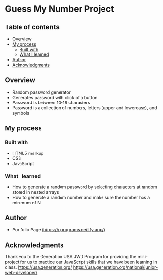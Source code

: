 # Guess My Number Project

## Table of contents

- [Overview](#overview)
- [My process](#my-process)
  - [Built with](#built-with)
  - [What I learned](#what-i-learned)
- [Author](#author)
- [Acknowledgments](#acknowledgments)

## Overview
- Random password generator
- Generates password with click of a button
- Password is between 10-18 characters
- Password is a collection of numbers, letters (upper and lowercase), and symbols

## My process

### Built with

- HTML5 markup
- CSS 
- JavaScript 

### What I learned

- How to generate a random password by selecting characters at random stored in nested arrays
- How to generate a random number and make sure the number has a minimum of N

## Author

- Portfolio Page (https://pprograms.netlify.app/)

## Acknowledgments

Thank you to the Generation USA JWD Program for providing the mini-project for us to practice our JavaScript skills that we have been learning in class. 
https://usa.generation.org/
https://usa.generation.org/national/junior-web-developer/
